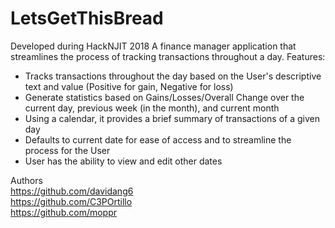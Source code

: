 # LetsGetThisBread

Developed during HackNJIT 2018
A finance manager application that streamlines the process of tracking transactions throughout a day.
Features:
* Tracks transactions throughout the day based on the User's descriptive text and value (Positive for gain, Negative for loss)
* Generate statistics based on Gains/Losses/Overall Change over the current day, previous week (in the month), and current month
* Using a calendar, it provides a brief summary of transactions of a given day
* Defaults to current date for ease of access and to streamline the process for the User
* User has the ability to view and edit other dates 

Authors  
https://github.com/davidang6  
https://github.com/C3POrtillo  
https://github.com/moppr  
